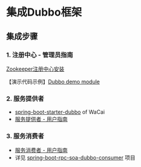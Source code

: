 # 集成Dubbo框架

## 集成步骤
### 1. 注册中心 - 管理员指南
[Zookeeper注册中心安装](http://dubbo.io/Administrator+Guide-zh.htm#AdministratorGuide-zh-Zookeeper注册中心安装)

【演示代码示例】[Dubbo demo module](https://github.com/alibaba/dubbo/tree/master/dubbo-demo)

### 2. 服务提供者
* [spring-boot-starter-dubbo](https://github.com/wacai/spring-boot-starter-dubbo) of WaCai
* [服务提供者 - 用户指南](http://dubbo.io/User+Guide-zh.htm#UserGuide-zh-服务提供者)

### 3. 服务消费者
* [服务消费者 - 用户指南](http://dubbo.io/User+Guide-zh.htm#UserGuide-zh-服务消费者)
* 详见 [spring-boot-rpc-soa-dubbo-consumer](https://github.com/EdwardLee03/spring-guides/spring-boot-rpc-soa-dubbo-consumer) 项目
